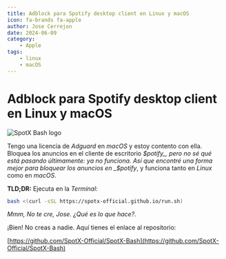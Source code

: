```yaml
---
title: Adblock para Spotify desktop client en Linux y macOS
icon: fa-brands fa-apple
author: Jose Cerrejon
date: 2024-06-09
category:
    - Apple
tags:
    - linux
    - macOS
---
```


# Adblock para Spotify desktop client en Linux y macOS

![SpotX Bash logo](/images/2024/06/spotx-bash.jpg "SpotX Bash script to block ads on Sp0tify")

Tengo una licencia de _Adguard_ en _macOS_ y estoy contento con ella. Bloquea los anuncios en el cliente de escritorio _$potify_, pero no sé qué está pasando últimamente: ya no funciona. Así que encontré una forma mejor para bloquear los anuncios en _$potify_, y funciona tanto en _Linux_ como en _macOS_.

**TLD;DR:** Ejecuta en la _Terminal_:

```bash
bash <(curl -sSL https://spotx-official.github.io/run.sh)
```

_Mmm, No te cre, Jose. ¿Qué es lo que hace?._

¡Bien! No creas a nadie. Aquí tienes el enlace al repositorio:

[https://github.com/SpotX-Official/SpotX-Bash](https://github.com/SpotX-Official/SpotX-Bash)
